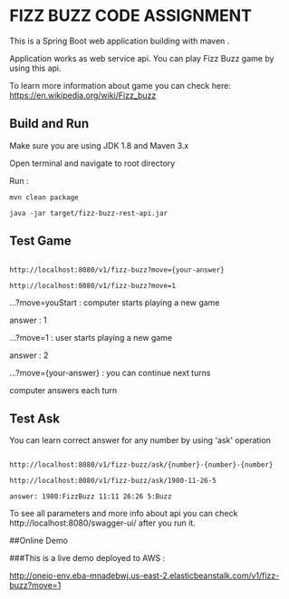 # FIZZ BUZZ CODE ASSIGNMENT  

This is a Spring Boot web application building with maven .
 
Application works as web service api. You can play Fizz Buzz game by using this api.

To learn more information about game you can check here: https://en.wikipedia.org/wiki/Fizz_buzz


## Build and Run
Make sure you are using JDK 1.8 and Maven 3.x   

Open terminal and navigate to root directory

Run :
```
mvn clean package

java -jar target/fizz-buzz-rest-api.jar
```


## Test Game

```http request

http://localhost:8080/v1/fizz-buzz?move={your-answer}

http://localhost:8080/v1/fizz-buzz?move=1

```

...?move=youStart       : computer starts playing a new game

answer : 1

...?move=1              : user starts playing a new game

answer : 2

...?move={your-answer}  : you can continue next turns

computer answers each turn

## Test Ask 

You can learn correct answer for any number by using 'ask' operation 

```http request

http://localhost:8080/v1/fizz-buzz/ask/{number}-{number}-{number}

http://localhost:8080/v1/fizz-buzz/ask/1980-11-26-5

answer: 1980:FizzBuzz 11:11 26:26 5:Buzz 

```

To see all parameters and more info about api you can check http://localhost:8080/swagger-ui/ after you run it.


##Online Demo

###This is a live demo deployed to AWS :

http://oneio-env.eba-mnadebwj.us-east-2.elasticbeanstalk.com/v1/fizz-buzz?move=1

